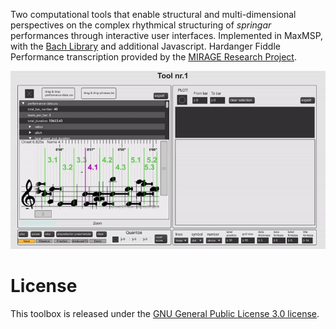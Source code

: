 Two computational tools that enable structural and multi-dimensional perspectives on the complex rhythmical structuring of *springar* performances through interactive user interfaces. Implemented in MaxMSP, with the [Bach Library](https://www.bachproject.net/) and additional Javascript. Hardanger Fiddle Performance transcription provided by the [MIRAGE Research Project](https://www.uio.no/ritmo/english/projects/mirage/).


<p align="center">
 <img src="toolkit.gif" width=640>
</p>


# License
This toolbox is released under the [GNU General Public License 3.0 license](https://www.gnu.org/licenses/gpl-3.0.en.html).